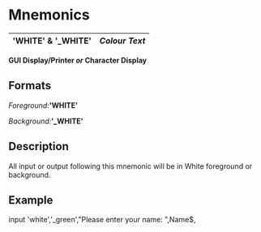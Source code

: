 # Mnemonics

**'WHITE' & '_WHITE'** |  **_Colour Text_**  
---|---  
  
**GUI Display/Printer _or_ Character Display**

##  Formats

_Foreground:_**'WHITE'**  
  
 _Background:_**'_WHITE'**

##  Description

All input or output following this mnemonic will be in White foreground or background.

##  Example

input 'white','_green',"Please enter your name: ",Name$,
